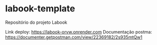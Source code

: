 # labook-template
Repositório do projeto Labook

Link deploy: https://labook-orvw.onrender.com
Documentação postma: https://documenter.getpostman.com/view/22369182/2s935mtQw1
